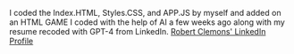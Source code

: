 I coded the Index.HTML, Styles.CSS, and APP.JS by myself and added on an HTML GAME I coded with the help of AI a few weeks ago along with my resume recoded with GPT-4 
from LinkedIn. <a href="https://www.linkedin.com/in/robert-clemons-rac/" target="_blank">Robert Clemons' LinkedIn Profile</a>
